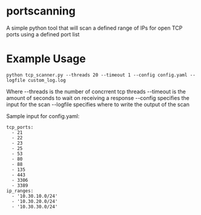# portscanning
A simple python tool that will scan a defined range of IPs for open TCP ports using a defined port list

Example Usage
=============
```
python tcp_scanner.py --threads 20 --timeout 1 --config config.yaml --logfile custom_log.log
```

Where
--threads is the number of concrrent tcp threads
--timeout is the amount of seconds to wait on receiving a response
--config specifies the input for the scan
--logfile specifies where to write the output of the scan

Sample input for config.yaml:

```
tcp_ports:
  - 21
  - 22
  - 23
  - 25
  - 53
  - 80
  - 88
  - 135
  - 443
  - 3306
  - 3389
ip_ranges:
  - '10.30.10.0/24'
  - '10.30.20.0/24'
  - '10.30.30.0/24'
```
